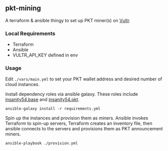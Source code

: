 ## pkt-mining

A terraform & ansible thingy to set up PKT miner(s) on [Vultr](https://www.vultr.com/?ref=6822161).


### Local Requirements

* Terraform 
* Ansible
* VULTR_API_KEY defined in env

### Usage

Edit `./vars/main.yml` to set your PKT wallet address and desired number of cloud instances.

Install dependency roles via ansible galaxy. These roles include [insanity54.base](https://galaxy.ansible.com/insanity54/base) and [insanity54.pkt](https://galaxy.ansible.com/insanity54/pkt).

`ansible-galaxy install -r requirements.yml`

Spin up the instances and provision them as miners. Ansible invokes Terraform to spin-up servers, Terraform creates an inventory file, then ansible connects to the servers and provisions them as PKT announcement miners.

`ansible-playbook ./provision.yml`
